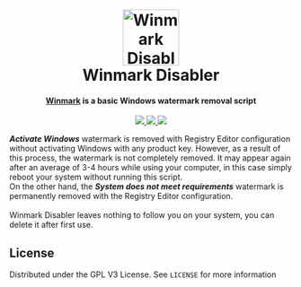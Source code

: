 <!-- BANNER -->
<h1 align="center">
  <img src="https://user-images.githubusercontent.com/59175356/161574662-ee07d4b7-b6ba-4d60-8f5e-6d61a0091b01.png" alt="Winmark Disabler" width="100">
  <br>
  <a>Winmark Disabler</a>
</h1>

<h4 align="center"> <a href="#------winmark-disabler" target="_blank">Winmark</a> is a basic Windows watermark removal script</h4>

<!-- BADGES -->
<p align="center">
  <a href="http:/whoamiproject.tech">
    <img src="https://img.shields.io/github/license/owerdogan/whoami-project?color=black&style=for-the-badge">
  </a>
  <a href="http:/whoamiproject.tech">
    <img src="https://img.shields.io/badge/Windows-000000?style=for-the-badge&logo=windows&logoColor=white)">
  </a>
  <a href="http:/whoamiproject.tech">
    <img src="https://img.shields.io/github/languages/code-size/owerdogan/winmark-disabler?color=black&style=for-the-badge">
  </a>
</p>

***Activate Windows*** watermark is removed with Registry Editor configuration without activating Windows with any product key. 
However, as a result of this process, the watermark is not completely removed.
It may appear again after an average of 3-4 hours while using your computer, in this case simply reboot your system without running this script.
<br>
On the other hand, the ***System does not meet requirements*** watermark is permanently removed with the Registry Editor configuration.
<br>
<br>
Winmark Disabler leaves nothing to follow you on your system, you can delete it after first use.

<!-- LICENSE -->
<h2>License</h2>

Distributed under the GPL V3 License. See `LICENSE` for more information

